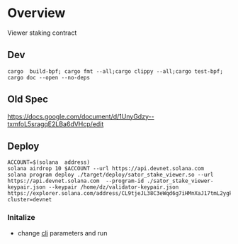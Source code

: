 
# Overview

Viewer staking contract


## Dev
```
cargo  build-bpf; cargo fmt --all;cargo clippy --all;cargo test-bpf; cargo doc --open --no-deps
```


## Old Spec


https://docs.google.com/document/d/1UnyGdzy--txmfoL5sragqE2LBa6dVHcp/edit


## Deploy

```
ACCOUNT=$(solana  address)
solana airdrop 10 $ACCOUNT --url https://api.devnet.solana.com
solana program deploy ./target/deploy/sator_stake_viewer.so --url https://api.devnet.solana.com  --program-id ./sator_stake_viewer-keypair.json --keypair /home/dz/validator-keypair.json
https://explorer.solana.com/address/CL9tjeJL38C3eWqd6g7iHMnXaJ17tmL2ygkLEHghrj4u?cluster=devnet
```

### Initalize

- change [cli](/cli) parameters and run